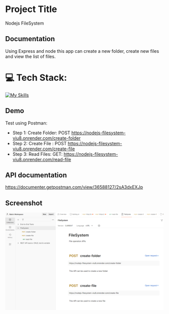 # Project Title

Nodejs FileSystem

## Documentation

Using Express and node this app can create a new folder, create new files and view the list of files.

# 💻 Tech Stack:

[![My Skills](https://skillicons.dev/icons?i=nodejs,express,git,postman)](https://skillicons.dev)

## Demo

Test using Postman:

- Step 1: Create Folder: POST https://nodejs-filesystem-viu8.onrender.com/create-folder
- Step 2: Create File : POST https://nodejs-filesystem-viu8.onrender.com/create-file
- Step 3: Read Files: GET: https://nodejs-filesystem-viu8.onrender.com/read-file

## API documentation

https://documenter.getpostman.com/view/36588127/2sA3dxEXJp

## Screenshot

![alt text](image.png)
